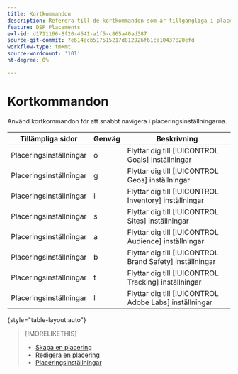```yaml
---
title: Kortkommandon
description: Referera till de kortkommandon som är tillgängliga i placeringsinställningarna.
feature: DSP Placements
exl-id: d1711166-8f20-4641-a1f5-c865a40ad387
source-git-commit: 7e614ecb517515217d812926f61ca10437820efd
workflow-type: tm+mt
source-wordcount: '101'
ht-degree: 0%

---
```


# Kortkommandon

Använd kortkommandon för att snabbt navigera i placeringsinställningarna<!-- and to create ads and placements -->.

| Tillämpliga sidor | Genväg | Beskrivning |
| ---------------| ----------- | ---------------------- |
| Placeringsinställningar | o | Flyttar dig till [!UICONTROL Goals] inställningar |
| Placeringsinställningar | g | Flyttar dig till [!UICONTROL Geos] inställningar |
| Placeringsinställningar | i | Flyttar dig till [!UICONTROL Inventory] inställningar |
| Placeringsinställningar | s | Flyttar dig till [!UICONTROL Sites] inställningar |
| Placeringsinställningar | a | Flyttar dig till [!UICONTROL Audience] inställningar |
| Placeringsinställningar | b | Flyttar dig till [!UICONTROL Brand Safety] inställningar |
| Placeringsinställningar | t | Flyttar dig till [!UICONTROL Tracking] inställningar |
| Placeringsinställningar | l | Flyttar dig till [!UICONTROL Adobe Labs] inställningar |

{style=&quot;table-layout:auto&quot;}

<!-- | Legacy placement settings | npv | Lets you create a new video placement | -->
<!-- | Legacy placement settings | npd | Lets you create a new display placement | -->
<!-- | Legacy placement settings | nav | Lets you create a new video ad | -->
<!-- | Legacy placement settings | nad | Lets you create a new display ad| -->

>[!MORELIKETHIS]
>
>* [Skapa en placering](/help/dsp/campaign-management/placements/placement-create.md)
>* [Redigera en placering](/help/dsp/campaign-management/placements/placement-edit.md)
>* [Placeringsinställningar](/help/dsp/campaign-management/placements/placement-settings.md)

